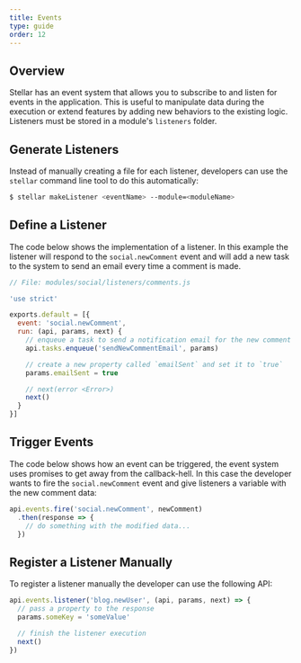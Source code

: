 ```yaml
---
title: Events
type: guide
order: 12
---
```


## Overview

Stellar has an event system that allows you to subscribe to and listen for events in the application. This is useful to manipulate data during the execution or extend features by adding new behaviors to the existing logic. Listeners must be stored in a module's `listeners` folder.

## Generate Listeners

Instead of manually creating a file for each listener, developers can use the `stellar` command line tool to do this automatically:

```bash
$ stellar makeListener <eventName> --module=<moduleName>
```

## Define a Listener

The code below shows the implementation of a listener.  In this example the listener will respond to the `social.newComment` event and will add a new task to the system to send an email every time a comment is made.

```js
// File: modules/social/listeners/comments.js

'use strict'

exports.default = [{
  event: 'social.newComment',
  run: (api, params, next) {
    // enqueue a task to send a notification email for the new comment
    api.tasks.enqueue('sendNewCommentEmail', params)

    // create a new property called `emailSent` and set it to `true`
    params.emailSent = true

    // next(error <Error>)
    next()
  }
}]
```

## Trigger Events

The code below shows how an event can be triggered, the event system uses promises to get away from the callback-hell. In this case the developer wants to fire the `social.newComment` event and give listeners a variable with the new comment data:

```js
api.events.fire('social.newComment', newComment)
  .then(response => {
    // do something with the modified data...
  })
```

## Register a Listener Manually

To register a listener manually the developer can use the following API:

```js
api.events.listener('blog.newUser', (api, params, next) => {
  // pass a property to the response
  params.someKey = 'someValue'

  // finish the listener execution
  next()
})
```
